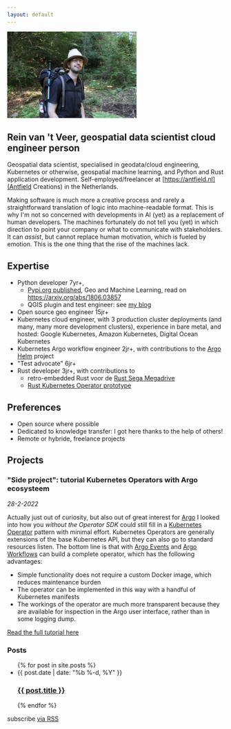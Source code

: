 ```yaml
---
layout: default
---
```


<img src="./images/IMG_0150_25_pct.JPG" height="200px"/>

## Rein van 't Veer, geospatial data scientist cloud engineer person
Geospatial data scientist, specialised in geodata/cloud engineering, Kubernetes or otherwise, geospatial machine 
learning, and Python and Rust application development. Self-employed/freelancer at 
[https://antfield.nl](Antfield Creations) in the Netherlands.

Making software is much more a creative process and rarely a straightforward translation of logic into machine-readable
format. This is why I'm not so concerned with developments in AI (yet) as a replacement of human developers. The
machines fortunately do not tell you (yet) in which direction to point your company or what to communicate with
stakeholders. It can _assist_, but cannot replace human motivation, which is fueled by emotion. This is the one thing
that the rise of the machines lack.

## Expertise

- Python developer 7yr+,
    - [Pypi.org published](https://pypi.org/project/deep-geometry), Geo and Machine Learning, read on https://arxiv.org/abs/1806.03857
    - QGIS plugin and test engineer: see [my blog](https://reinvantveer.github.io/2021/04/10/qgis-plugin-development.html)
- Open source geo engineer 15jr+
- Kubernetes cloud engineer, with 3 production cluster deployments (and many, many more development clusters),
  experience in bare metal, and hosted: Google Kubernetes, Amazon Kubernetes, Digital Ocean Kubernetes
- Kubernetes Argo workflow engineer 2jr+, with contributions to the [Argo Helm](https://github.com/argoproj/argo-helm) project
- "Test advocate" 6jr+
- Rust developer 3jr+, with contributions to
    - retro-embedded Rust voor de [Rust Sega Megadrive](https://github.com/ricky26/rust-mega-drive)
    - [Rust Kubernetes Operator prototype](https://github.com/Pscheidl/rust-kubernetes-operator-example/pull/6)

## Preferences
- Open source where possible
- Dedicated to knowledge transfer: I got here thanks to the help of others!
- Remote or hybride, freelance projects

## Projects
### "Side project": tutorial Kubernetes Operators with Argo ecosysteem
_28-2-2022_

Actually just out of curiosity, but also out of great interest for [Argo](https://argoproj.io) I looked into how you
_without the Operator SDK_ could still fill in
a [Kubernetes Operator](https://kubernetes.io/docs/concepts/extend-kubernetes/operator/) pattern with minimal effort.
Kubernetes Operators are generally extensions of the base Kubernetes API, but they can also go to standard resources
listen. The bottom line is that with [Argo Events](https://argoproj.github.io/argo-events/)
and [Argo Workflows](https://argoproj.github.io/argo-workflows/) can build a complete operator, which has the following
advantages:

* Simple functionality does not require a custom Docker image, which reduces maintenance burden
* The operator can be implemented in this way with a handful of Kubernetes manifests
* The workings of the operator are much more transparent because they are available for inspection in the Argo user
  interface, rather than in some logging dump.

[Read the full tutorial here](https://reinvantveer.github.io/2022/01/29/easier-operator.html)

### Posts

<ul class="post-list">
{% for post in site.posts %}
  <li>
    <span class="post-meta">{{ post.date | date: "%b %-d, %Y" }}</span>
    <h3>
      <a class="post-link" href="{{ post.url | prepend: site.baseurl }}">{{ post.title }}</a>
    </h3>
  </li>
{% endfor %}
</ul>

<p class="rss-subscribe">subscribe <a href="{{ "/feed.xml" | prepend: site.baseurl }}">via RSS</a></p>
